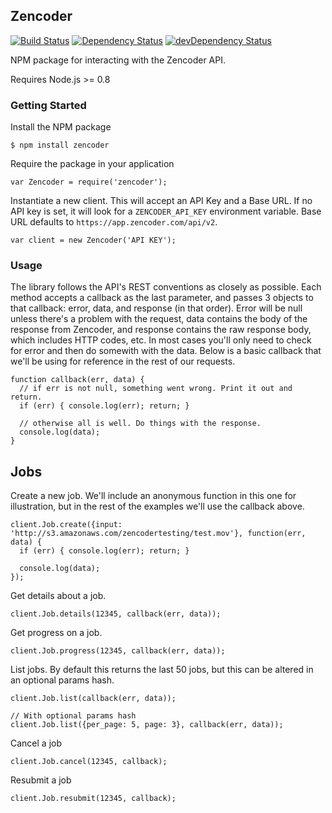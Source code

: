 Zencoder
----

[![Build Status](https://travis-ci.org/zencoder/zencoder-node.png?branch=master)](https://travis-ci.org/zencoder/zencoder-node) [![Dependency Status](https://david-dm.org/zencoder/zencoder-node.png)](https://david-dm.org/zencoder/zencoder-node) [![devDependency Status](https://david-dm.org/zencoder/zencoder-node/dev-status.png)](https://david-dm.org/zencoder/zencoder-node#info=devDependencies)

NPM package for interacting with the Zencoder API.

Requires Node.js >= 0.8

### Getting Started

Install the NPM package

    $ npm install zencoder

Require the package in your application

    var Zencoder = require('zencoder');

Instantiate a new client. This will accept an API Key and a Base URL. If no API key is set, it will look for a `ZENCODER_API_KEY` environment variable. Base URL defaults to `https://app.zencoder.com/api/v2`.

    var client = new Zencoder('API KEY');

### Usage

The library follows the API's REST conventions as closely as possible. Each method accepts a callback as the last parameter, and passes 3 objects to that callback: error, data, and response (in that order). Error will be null unless there's a problem with the request, data contains the body of the response from Zencoder, and response contains the raw response body, which includes HTTP codes, etc. In most cases you'll only need to check for error and then do somewith with the data. Below is a basic callback that we'll be using for reference in the rest of our requests.

    function callback(err, data) {
      // if err is not null, something went wrong. Print it out and return.
      if (err) { console.log(err); return; }

      // otherwise all is well. Do things with the response.
      console.log(data);
    }


## Jobs

Create a new job. We'll include an anonymous function in this one for illustration, but in the rest of the examples we'll use the callback above.

    client.Job.create({input: 'http://s3.amazonaws.com/zencodertesting/test.mov'}, function(err, data) {
      if (err) { console.log(err); return; }

      console.log(data);
    });

Get details about a job.

    client.Job.details(12345, callback(err, data));

Get progress on a job.

    client.Job.progress(12345, callback(err, data));

List jobs. By default this returns the last 50 jobs, but this can be altered in an optional params hash.

    client.Job.list(callback(err, data));

    // With optional params hash
    client.Job.list({per_page: 5, page: 3}, callback(err, data));

Cancel a job

    client.Job.cancel(12345, callback);

Resubmit a job

    client.Job.resubmit(12345, callback);